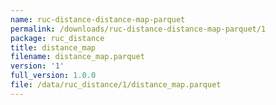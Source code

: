 ```yaml
---
name: ruc-distance-distance-map-parquet
permalink: /downloads/ruc-distance-distance-map-parquet/1
package: ruc_distance
title: distance_map
filename: distance_map.parquet
version: '1'
full_version: 1.0.0
file: /data/ruc_distance/1/distance_map.parquet
---
```

